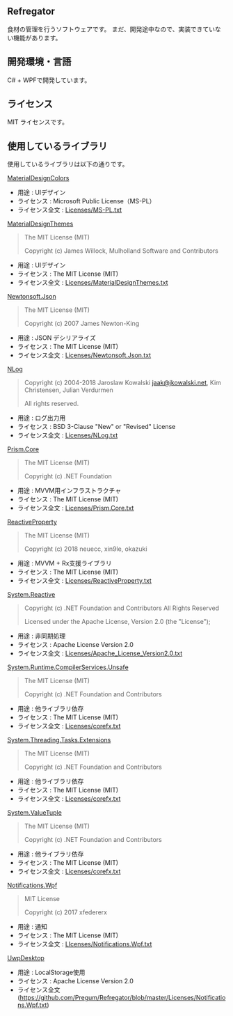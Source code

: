 ## Refregator

食材の管理を行うソフトウェアです。
まだ、開発途中なので、実装できていない機能があります。

## 開発環境・言語
C# + WPFで開発しています。 

## ライセンス
MIT ライセンスです。

## 使用しているライブラリ
使用しているライブラリは以下の通りです。

[MaterialDesignColors](https://github.com/MaterialDesignInXAML/MaterialDesignInXamlToolkit)
* 用途 : UIデザイン
* ライセンス : Microsoft Public License（MS-PL）
* ライセンス全文 : [Licenses/MS-PL.txt](https://github.com/Pregum/Refregator/blob/master/Licenses/MS-PL.txt)

[MaterialDesignThemes](https://github.com/MaterialDesignInXAML/MaterialDesignInXamlToolkit)
> The MIT License (MIT)
> 
> Copyright (c) James Willock,  Mulholland Software and Contributors
* 用途 : UIデザイン
* ライセンス : The MIT License (MIT)
* ライセンス全文 : [Licenses/MaterialDesignThemes.txt](https://github.com/Pregum/Refregator/blob/master/Licenses/MaterialDesignThemes.txt)

[Newtonsoft.Json](https://www.newtonsoft.com/json)
> The MIT License (MIT)
> 
> Copyright (c) 2007 James Newton-King
* 用途 : JSON デシリアライズ
* ライセンス : The MIT License (MIT)
* ライセンス全文 : [Licenses/Newtonsoft.Json.txt](https://github.com/Pregum/Refregator/blob/master/Licenses/Newtonsoft.Json.txt)

[NLog](https://nlog-project.org/)
> Copyright (c) 2004-2018 Jaroslaw Kowalski <jaak@jkowalski.net>, Kim Christensen, Julian Verdurmen
> 
> All rights reserved.
* 用途 : ログ出力用
* ライセンス : BSD 3-Clause "New" or "Revised" License
* ライセンス全文 : [Licenses/NLog.txt](https://github.com/Pregum/Refregator/blob/master/Licenses/NLog.txt)

[Prism.Core](https://github.com/PrismLibrary/Prism)
> The MIT License (MIT)
> 
> Copyright (c) .NET Foundation
* 用途 : MVVM用インフラストラクチャ
* ライセンス : The MIT License (MIT)
* ライセンス全文 : [Licenses/Prism.Core.txt](https://github.com/Pregum/Refregator/blob/master/Licenses/Prism.Core.txt)

[ReactiveProperty](https://github.com/runceel/ReactiveProperty)
> The MIT License (MIT)
> 
> Copyright (c) 2018 neuecc, xin9le, okazuki
* 用途 : MVVM + Rx支援ライブラリ
* ライセンス : The MIT License (MIT)
* ライセンス全文 : [Licenses/ReactiveProperty.txt](https://github.com/Pregum/Refregator/blob/master/Licenses/ReactiveProperty.txt)

[System.Reactive](https://github.com/dotnet/reactive)
> Copyright (c) .NET Foundation and Contributors
> All Rights Reserved
> 
> Licensed under the Apache License, Version 2.0 (the "License"); 
* 用途 : 非同期処理
* ライセンス : Apache License Version 2.0 
* ライセンス全文 : [Licenses/Apache_License_Version2.0.txt](https://github.com/Pregum/Refregator/blob/master/Licenses/Apache_License_Version2.0.txt)

[System.Runtime.CompilerServices.Unsafe](https://www.microsoft.com/net)
> The MIT License (MIT)
> 
> Copyright (c) .NET Foundation and Contributors
* 用途 : 他ライブラリ依存
* ライセンス : The MIT License (MIT)
* ライセンス全文 : [Licenses/corefx.txt](https://github.com/Pregum/Refregator/blob/master/Licenses/corefx.txt)

[System.Threading.Tasks.Extensions](https://www.microsoft.com/net)
> The MIT License (MIT)
> 
> Copyright (c) .NET Foundation and Contributors
* 用途 : 他ライブラリ依存
* ライセンス : The MIT License (MIT)
* ライセンス全文 : [Licenses/corefx.txt](https://github.com/Pregum/Refregator/blob/master/Licenses/corefx.txt)

[System.ValueTuple](https://www.microsoft.com/net)
> The MIT License (MIT)
> 
> Copyright (c) .NET Foundation and Contributors
* 用途 : 他ライブラリ依存
* ライセンス : The MIT License (MIT)
* ライセンス全文 : [Licenses/corefx.txt](https://github.com/Pregum/Refregator/blob/master/Licenses/corefx.txt)

[Notifications.Wpf](https://github.com/Federerer/Notifications.Wpf)
> MIT License
> 
> Copyright (c) 2017 xfedererx
* 用途 : 通知
* ライセンス : The MIT License (MIT)
* ライセンス全文 : [LIcenses/Notifications.Wpf.txt](https://github.com/Pregum/Refregator/blob/master/Licenses/Notifications.Wpf.txt) 

[UwpDesktop](https://github.com/ljw1004/uwp-desktop/blob/master/README.md)
* 用途 : LocalStorage使用
* ライセンス : Apache License Version 2.0 
* ライセンス全文(https://github.com/Pregum/Refregator/blob/master/Licenses/Notifications.Wpf.txt)
